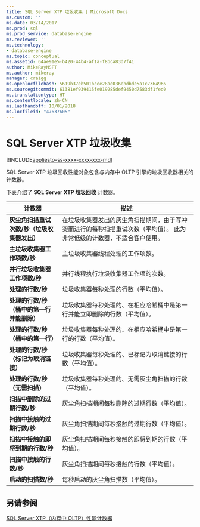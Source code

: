 ```yaml
---
title: SQL Server XTP 垃圾收集 | Microsoft Docs
ms.custom: ''
ms.date: 03/14/2017
ms.prod: sql
ms.prod_service: database-engine
ms.reviewer: ''
ms.technology:
- database-engine
ms.topic: conceptual
ms.assetid: 64ae91e5-b420-44b4-af1a-f8bca83d7f41
author: MikeRayMSFT
ms.author: mikeray
manager: craigg
ms.openlocfilehash: 5619b37eb501bcee28ae036ebdbde5a1c7364966
ms.sourcegitcommit: 61381ef939415fe019285def9450d7583df1fed0
ms.translationtype: HT
ms.contentlocale: zh-CN
ms.lasthandoff: 10/01/2018
ms.locfileid: "47637605"
---
```

# <a name="sql-server-xtp-garbage-collection"></a>SQL Server XTP 垃圾收集
[!INCLUDE[appliesto-ss-xxxx-xxxx-xxx-md](../../includes/appliesto-ss-xxxx-xxxx-xxx-md.md)]

  SQL Server XTP 垃圾回收性能对象包含与内存中 OLTP 引擎的垃圾回收器相关的计数器。  
  
 下表介绍了 **SQL Server XTP 垃圾回收** 计数器。  
  
|计数器|描述|  
|-------------|-----------------|  
|**灰尘角扫描重试次数/秒（垃圾收集器发出）**|在垃圾收集器发出的灰尘角扫描期间，由于写冲突而进行的每秒扫描重试次数（平均值）。 此为非常低级的计数器，不适合客户使用。|  
|**主垃圾收集器工作项数/秒**|主垃圾收集器线程处理的工作项数。|  
|**并行垃圾收集器工作项数/秒**|并行线程执行垃圾收集器工作项的次数。|  
|**处理的行数/秒**|垃圾收集器每秒处理的行数（平均值）。|  
|**处理的行数/秒（桶中的第一行并能删除）**|垃圾收集器每秒处理的、在相应哈希桶中是第一行并能立即删除的行数（平均值）。|  
|**处理的行数/秒（桶中的第一行）**|垃圾收集器每秒处理的、在相应哈希桶中是第一行的行数（平均值）。|  
|**处理的行数/秒（标记为取消链接）**|垃圾收集器每秒处理的、已标记为取消链接的行数（平均值）。|  
|**处理的行数/秒（无需扫描）**|垃圾收集器每秒处理的、无需灰尘角扫描的行数（平均值）。|  
|**扫描中删除的过期行数/秒**|灰尘角扫描期间每秒删除的过期行数（平均值）。|  
|**扫描中接触的过期行数/秒**|灰尘角扫描期间每秒接触的过期行数（平均值）。|  
|**扫描中接触的即将到期的行数/秒**|灰尘角扫描期间每秒接触的即将到期的行数（平均值）。|  
|**扫描中接触的行数/秒**|灰尘角扫描期间每秒接触的行数（平均值）。|  
|**启动的扫描数/秒**|每秒启动的灰尘角扫描数（平均值）。|  
  
## <a name="see-also"></a>另请参阅  
 [SQL Server XTP（内存中 OLTP）性能计数器](../../relational-databases/performance-monitor/sql-server-xtp-in-memory-oltp-performance-counters.md)  
  
  
